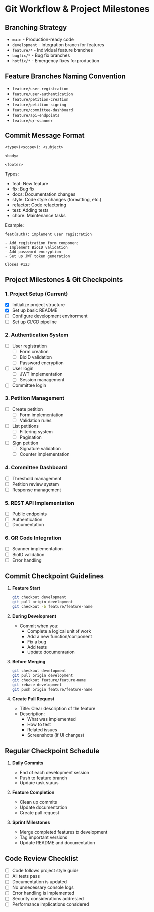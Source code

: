# Git Workflow & Project Milestones

## Branching Strategy
- `main` - Production-ready code
- `development` - Integration branch for features
- `feature/*` - Individual feature branches
- `bugfix/*` - Bug fix branches
- `hotfix/*` - Emergency fixes for production

## Feature Branches Naming Convention
- `feature/user-registration`
- `feature/user-authentication`
- `feature/petition-creation`
- `feature/petition-signing`
- `feature/committee-dashboard`
- `feature/api-endpoints`
- `feature/qr-scanner`

## Commit Message Format
```
<type>(<scope>): <subject>

<body>

<footer>
```

Types:
- feat: New feature
- fix: Bug fix
- docs: Documentation changes
- style: Code style changes (formatting, etc.)
- refactor: Code refactoring
- test: Adding tests
- chore: Maintenance tasks

Example:
```
feat(auth): implement user registration

- Add registration form component
- Implement BioID validation
- Add password encryption
- Set up JWT token generation

Closes #123
```

## Project Milestones & Git Checkpoints

### 1. Project Setup (Current)
- [x] Initialize project structure
- [x] Set up basic README
- [ ] Configure development environment
- [ ] Set up CI/CD pipeline

### 2. Authentication System
- [ ] User registration
  - [ ] Form creation
  - [ ] BioID validation
  - [ ] Password encryption
- [ ] User login
  - [ ] JWT implementation
  - [ ] Session management
- [ ] Committee login

### 3. Petition Management
- [ ] Create petition
  - [ ] Form implementation
  - [ ] Validation rules
- [ ] List petitions
  - [ ] Filtering system
  - [ ] Pagination
- [ ] Sign petition
  - [ ] Signature validation
  - [ ] Counter implementation

### 4. Committee Dashboard
- [ ] Threshold management
- [ ] Petition review system
- [ ] Response management

### 5. REST API Implementation
- [ ] Public endpoints
- [ ] Authentication
- [ ] Documentation

### 6. QR Code Integration
- [ ] Scanner implementation
- [ ] BioID validation
- [ ] Error handling

## Commit Checkpoint Guidelines

1. **Feature Start**
   ```bash
   git checkout development
   git pull origin development
   git checkout -b feature/feature-name
   ```

2. **During Development**
   - Commit when you:
     - Complete a logical unit of work
     - Add a new function/component
     - Fix a bug
     - Add tests
     - Update documentation

3. **Before Merging**
   ```bash
   git checkout development
   git pull origin development
   git checkout feature/feature-name
   git rebase development
   git push origin feature/feature-name
   ```

4. **Create Pull Request**
   - Title: Clear description of the feature
   - Description: 
     - What was implemented
     - How to test
     - Related issues
     - Screenshots (if UI changes)

## Regular Checkpoint Schedule

1. **Daily Commits**
   - End of each development session
   - Push to feature branch
   - Update task status

2. **Feature Completion**
   - Clean up commits
   - Update documentation
   - Create pull request

3. **Sprint Milestones**
   - Merge completed features to development
   - Tag important versions
   - Update README and documentation

## Code Review Checklist
- [ ] Code follows project style guide
- [ ] All tests pass
- [ ] Documentation is updated
- [ ] No unnecessary console logs
- [ ] Error handling is implemented
- [ ] Security considerations addressed
- [ ] Performance implications considered
